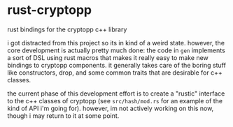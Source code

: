 # rust-cryptopp
rust bindings for the cryptopp c++ library

i got distracted from this project so its in kind of
a weird state. however, the core development is
actually pretty much done: the code in `gen` implements
a sort of DSL using rust macros that makes it really
easy to make new bindings to cryptopp components. it
generally takes care of the boring stuff like constructors,
drop, and some common traits that are desirable for c++
classes.

the current phase of this development effort is
to create a "rustic" interface to the c++ classes of
cryptopp (see `src/hash/mod.rs` for an example of the
kind of API i'm going for). however, im not actively
working on this now, though i may return to it at some
point.
